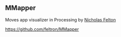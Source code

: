 
## MMapper

Moves app visualizer in Processing by [Nicholas Felton](http://feltron.com)

https://github.com/feltron/MMapper

